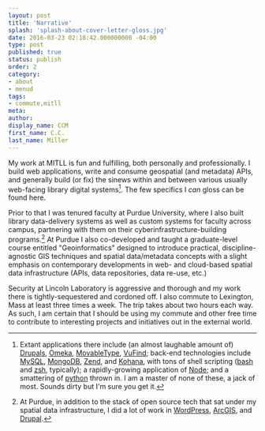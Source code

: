 ```yaml
---
layout: post
title: 'Narrative'
splash: 'splash-about-cover-letter-gloss.jpg'
date: 2016-03-23 02:18:42.000000000 -04:00
type: post
published: true
status: publish
order: 2
category:
- about
- menud
tags:
- commute,mitll
meta:
author:
display_name: CCM
first_name: C.C.
last_name: Miller
---
```


My work at MITLL is fun and fulfilling, both personally and professionally. I build web applications, write and consume geospatial (and metadata) APIs, and generally build (or fix) the sinews within and between various usually web-facing library digital systems[^1]. The few specifics I *can* gloss can be found <span class="copy-trigger" data-type="slug" data-id="cv-portfolio">here</span>.

Prior to that I was tenured faculty at <span class="copy-trigger" data-type="gob" data-id="gD16">Purdue University</span>, where I also built library data-delivery systems as well as custom systems for faculty across campus, partnering with them on their cyberinfrastructure-building programs.[^2] At Purdue I also co-developed and taught a graduate-level course entitled "Geoinformatics" designed to introduce practical, discipline-agnostic GIS techniques and spatial data/metadata concepts with a slight emphasis on contemporary developments in web- and cloud-based spatial data infrastructure (APIs, data repositories, data re-use, etc.)

Security at Lincoln Laboratory is aggressive and thorough and my work there is tightly-sequestered and cordoned off. I also commute to Lexington, Mass at least three times a week. The trip takes about <span class="copy-trigger" data-type="gob" data-id="g|1">two hours each way</span>. As such, I am certain that I should be using my commute and other free time to contribute to interesting projects and initiatives out in the external world.

[^1]: Extant applications there include (an almost laughable amount of) [Drupals](https://www.drupal.org/), [Omeka](https://omeka.org/), [MovableType](https://movabletype.org/), [VuFind](http://vufind.org); back-end technologies include [MySQL](http://mysql.com), [MongoDB](https://www.mongodb.com/), [Zend](http://www.zend.com/), and [Kohana](https://kohanaframework.org/), with tons of shell scripting ([bash](https://www.gnu.org/software/bash/) and [zsh](http://www.zsh.org/), typically); a rapidly-growing application of [Node](https://nodejs.org/en/); and a smattering of [python](https://www.python.org/) thrown in. I am a master of none of these, a jack of most. Sounds dirty but I'm sure you get it.

[^2]: At Purdue, in addition to the stack of open source tech that sat under my spatial data infrastructure, I did a lot of work in [WordPress](https://wordpress.org/), [ArcGIS](http://arcgis.com), and [Drupal](https://www.drupal.org/).
